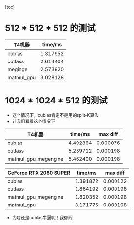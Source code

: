 [toc]


# 512 * 512 * 512 的测试

| T4机器  | time/ms  |
| ------- | -------- |
| cublas  | 1.317952 |
| cutlass | 2.614464 |
| meginge | 2.573920 |
| matmul_gpu | 3.028128 |






# 1024 * 1024 * 512 的测试

- 这个情况下，cublas肯定不是用的split-K算法
- 让我们看看这个情况下


| T4机器               | time/ms  | max diff |
| -------------------- | -------- | -------- |
| cublas               | 4.492864 | 0.000076 |
| cutlass              | 5.239712 | 0.000198 |
| matmul_gpu_megengine | 5.462400 | 0.000198 |



| GeForce RTX 2080  SUPER | time/ms  | max diff |
| ----------------------- | -------- | -------- |
| cublas                  | 1.391872 | 0.000122 |
| cutlass                 | 1.864192 | 0.000198 |
| matmul_gpu_megengine    | 1.820352 | 0.000198 |
| matmul_gpu              | 3.171776 | 0.000198 |




- 为啥还是cublas牛逼呢！我郁闷



